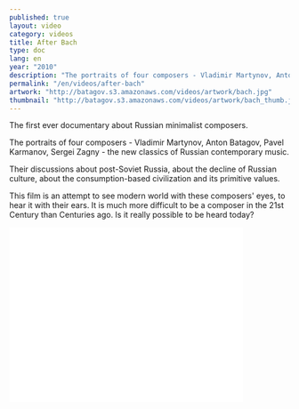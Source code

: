 ```yaml
---
published: true
layout: video
category: videos
title: After Bach
type: doc
lang: en
year: "2010"
description: "The portraits of four composers - Vladimir Martynov, Anton Batagov, Pavel Karmanov, Sergei Zagny - the new classics of Russian contemporary music. "
permalink: "/en/videos/after-bach"
artwork: "http://batagov.s3.amazonaws.com/videos/artwork/bach.jpg"
thumbnail: "http://batagov.s3.amazonaws.com/videos/artwork/bach_thumb.jpg"
---
```


The first ever documentary about Russian minimalist composers.  

The portraits of four composers - Vladimir Martynov, Anton Batagov, Pavel Karmanov, Sergei Zagny - the new classics of Russian contemporary music.  

Their discussions about post-Soviet Russia, about the decline of Russian culture, about the consumption-based civilization and its primitive values.  

This film is an attempt to see modern world with these composers' eyes, to hear it with their ears. It is much more difficult to be a composer in the 21st Century than Centuries ago. Is it really possible to be heard today?  

<iframe width="420" height="315" src="//www.youtube.com/embed/aWHMwhzRfFk" frameborder="0" allowfullscreen></iframe>